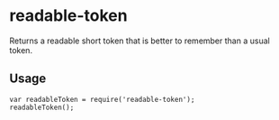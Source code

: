 # readable-token
Returns a readable short token that is better to remember than a usual token.

## Usage

    var readableToken = require('readable-token');
    readableToken();
